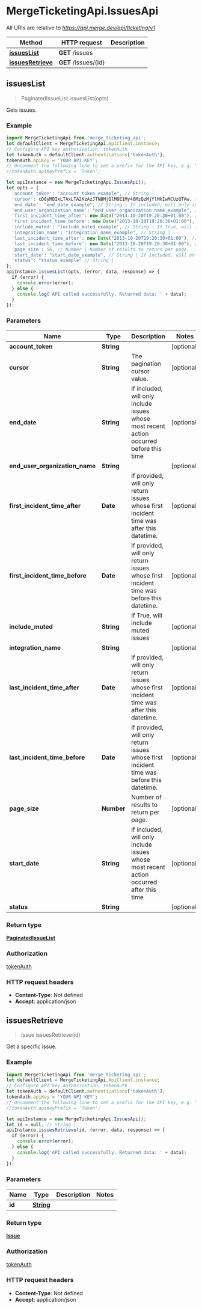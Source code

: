 # MergeTicketingApi.IssuesApi

All URIs are relative to *https://api.merge.dev/api/ticketing/v1*

Method | HTTP request | Description
------------- | ------------- | -------------
[**issuesList**](IssuesApi.md#issuesList) | **GET** /issues | 
[**issuesRetrieve**](IssuesApi.md#issuesRetrieve) | **GET** /issues/{id} | 



## issuesList

> PaginatedIssueList issuesList(opts)



Gets issues.

### Example

```javascript
import MergeTicketingApi from 'merge_ticketing_api';
let defaultClient = MergeTicketingApi.ApiClient.instance;
// Configure API key authorization: tokenAuth
let tokenAuth = defaultClient.authentications['tokenAuth'];
tokenAuth.apiKey = 'YOUR API KEY';
// Uncomment the following line to set a prefix for the API key, e.g. "Token" (defaults to null)
//tokenAuth.apiKeyPrefix = 'Token';

let apiInstance = new MergeTicketingApi.IssuesApi();
let opts = {
  'account_token': "account_token_example", // String | 
  'cursor': cD0yMDIxLTAxLTA2KzAzJTNBMjQlM0E1My40MzQzMjYlMkIwMCUzQTAw, // String | The pagination cursor value.
  'end_date': "end_date_example", // String | If included, will only include issues whose most recent action occurred before this time
  'end_user_organization_name': "end_user_organization_name_example", // String | 
  'first_incident_time_after': new Date("2013-10-20T19:20:30+01:00"), // Date | If provided, will only return issues whose first incident time was after this datetime.
  'first_incident_time_before': new Date("2013-10-20T19:20:30+01:00"), // Date | If provided, will only return issues whose first incident time was before this datetime.
  'include_muted': "include_muted_example", // String | If True, will include muted issues
  'integration_name': "integration_name_example", // String | 
  'last_incident_time_after': new Date("2013-10-20T19:20:30+01:00"), // Date | If provided, will only return issues whose first incident time was after this datetime.
  'last_incident_time_before': new Date("2013-10-20T19:20:30+01:00"), // Date | If provided, will only return issues whose first incident time was before this datetime.
  'page_size': 56, // Number | Number of results to return per page.
  'start_date': "start_date_example", // String | If included, will only include issues whose most recent action occurred after this time
  'status': "status_example" // String | 
};
apiInstance.issuesList(opts, (error, data, response) => {
  if (error) {
    console.error(error);
  } else {
    console.log('API called successfully. Returned data: ' + data);
  }
});
```

### Parameters


Name | Type | Description  | Notes
------------- | ------------- | ------------- | -------------
 **account_token** | **String**|  | [optional] 
 **cursor** | **String**| The pagination cursor value. | [optional] 
 **end_date** | **String**| If included, will only include issues whose most recent action occurred before this time | [optional] 
 **end_user_organization_name** | **String**|  | [optional] 
 **first_incident_time_after** | **Date**| If provided, will only return issues whose first incident time was after this datetime. | [optional] 
 **first_incident_time_before** | **Date**| If provided, will only return issues whose first incident time was before this datetime. | [optional] 
 **include_muted** | **String**| If True, will include muted issues | [optional] 
 **integration_name** | **String**|  | [optional] 
 **last_incident_time_after** | **Date**| If provided, will only return issues whose first incident time was after this datetime. | [optional] 
 **last_incident_time_before** | **Date**| If provided, will only return issues whose first incident time was before this datetime. | [optional] 
 **page_size** | **Number**| Number of results to return per page. | [optional] 
 **start_date** | **String**| If included, will only include issues whose most recent action occurred after this time | [optional] 
 **status** | **String**|  | [optional] 

### Return type

[**PaginatedIssueList**](PaginatedIssueList.md)

### Authorization

[tokenAuth](../README.md#tokenAuth)

### HTTP request headers

- **Content-Type**: Not defined
- **Accept**: application/json


## issuesRetrieve

> Issue issuesRetrieve(id)



Get a specific issue.

### Example

```javascript
import MergeTicketingApi from 'merge_ticketing_api';
let defaultClient = MergeTicketingApi.ApiClient.instance;
// Configure API key authorization: tokenAuth
let tokenAuth = defaultClient.authentications['tokenAuth'];
tokenAuth.apiKey = 'YOUR API KEY';
// Uncomment the following line to set a prefix for the API key, e.g. "Token" (defaults to null)
//tokenAuth.apiKeyPrefix = 'Token';

let apiInstance = new MergeTicketingApi.IssuesApi();
let id = null; // String | 
apiInstance.issuesRetrieve(id, (error, data, response) => {
  if (error) {
    console.error(error);
  } else {
    console.log('API called successfully. Returned data: ' + data);
  }
});
```

### Parameters


Name | Type | Description  | Notes
------------- | ------------- | ------------- | -------------
 **id** | [**String**](.md)|  | 

### Return type

[**Issue**](Issue.md)

### Authorization

[tokenAuth](../README.md#tokenAuth)

### HTTP request headers

- **Content-Type**: Not defined
- **Accept**: application/json

